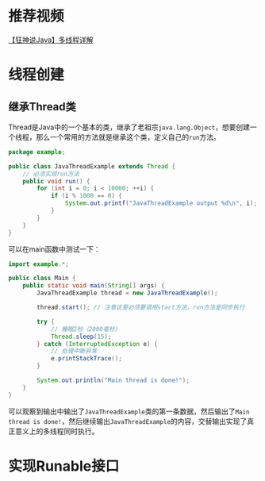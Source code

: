 # 推荐视频

[【狂神说Java】多线程详解](https://www.bilibili.com/video/BV1V4411p7EF)

# 线程创建

## 继承Thread类

Thread是Java中的一个基本的类，继承了老祖宗`java.lang.Object`，想要创建一个线程，那么一个常用的方法就是继承这个类，定义自己的`run`方法。

```java
package example;

public class JavaThreadExample extends Thread {
    // 必须实现run方法
    public void run() {
        for (int i = 0; i < 10000; ++i) {
            if (i % 1000 == 0) {
                System.out.printf("JavaThreadExample output %d\n", i);
            }
        }
    }
}
```

可以在main函数中测试一下：

```java
import example.*;

public class Main {
    public static void main(String[] args) {
        JavaThreadExample thread = new JavaThreadExample();

        thread.start(); // 注意这里必须要调用start方法，run方法是同步执行

        try {
            // 睡眠2秒（2000毫秒）
            Thread.sleep(15);
        } catch (InterruptedException e) {
            // 处理中断异常
            e.printStackTrace();
        }

        System.out.println("Main thread is done!");
    }
}
```

可以观察到输出中输出了`JavaThreadExample`类的第一条数据，然后输出了`Main thread is done!`，然后继续输出`JavaThreadExample`的内容，交替输出实现了真正意义上的多线程同时执行。

# 实现Runable接口

